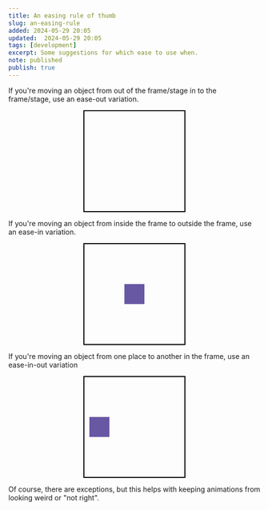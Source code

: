 ```yaml
---
title: An easing rule of thumb
slug: an-easing-rule
added: 2024-05-29 20:05
updated:  2024-05-29 20:05
tags: [development]
excerpt: Some suggestions for which ease to use when.
note: published
publish: true
---
```


If you're moving an object from out of the frame/stage in to the frame/stage, use an ease-out variation.

<div class="box">
<div class="object object1"></div>
</div>

If you're moving an object from inside the frame to outside the frame, use an ease-in variation.

<div class="box">
<div class="object object2"></div>
</div>

If you're moving an object from one place to another in the frame, use an ease-in-out variation

<div class="box">
<div class="object object3"></div>
</div>

Of course, there are exceptions, but this helps with keeping animations from looking weird or "not right".

<style>
	.box {
		width: 200px;
		height: 200px;
		position: relative;
		margin: auto;
		border: 2px solid black;
		overflow: hidden;
	}

	.object {
		width: 40px;
		height: 40px;
		top: 80px;
		position: absolute;
		background: #6858a3;
	}
	
	@keyframes object1 {
		0% { transform: translate(0px, 0px) }
		20% { transform: translate(0px, 0px) }
		80% { transform: translate(125px, 0px) }
		100% { transform: translate(125px, 0px) }
	}

	.object1 {
		left: -45px;
		animation: object1 2.6s cubic-bezier(0.39, 0.575, 0.565, 1) infinite;
	}

	@keyframes object2 {
		0% { transform: translate(0px, 0px) }
		20% { transform: translate(0px, 0px) }
		80% { transform: translate(125px, 0px) }
		100% { transform: translate(125px, 0px) }
	}

	.object2 {
		left: 80px;
		animation: object2 2.6s cubic-bezier(0.47, 0, 0.745, 0.715) infinite;
	}

	@keyframes object3 {
		0% { transform: translate(0px, 0px) }
		10% { transform: translate(0px, 0px) }
		50% { transform: translate(140px, 0px) }
		60% { transform: translate(140px, 0px) }
		100% { transform: translate(0px, 0px) }
	}

	.object3 {
		left: 10px;
		animation: object3 4s cubic-bezier(0.445, 0.05, 0.55, 0.95) infinite;
	}
	
</style>